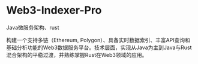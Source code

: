 # Web3-Indexer-Pro
Java微服务架构、rust

构建一个支持多链（Ethereum, Polygon）、具备实时数据索引、丰富API查询和基础分析功能的Web3数据服务平台。技术层面，实现从Java为主到Java与Rust混合架构的平稳过渡，并熟练掌握Rust在Web3领域的应用。